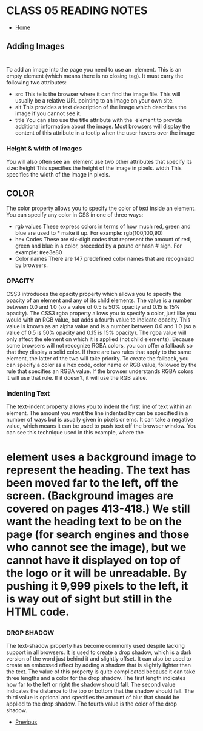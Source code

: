 # CLASS 05 READING NOTES

- [Home](https://seidomo.github.io/201-reading-notes/home) 

## Adding Images

### <img>
To add an image into the page you need to use an <img> element. This is an empty element (which means there is no closing tag). It must carry the following two attributes:
* src 
This tells the browser where it can find the image file. This will usually be a relative URL pointing to an image on your own site. 
* alt 
This provides a text description of the image which describes the image if you cannot see it.
* title 
You can also use the title attribute with the <img> element to provide additional information about the image. Most browsers will display the content of this attribute in a tootip when the user hovers over the image
### Height & width of Images
You will also often see an <img> element use two other attributes that specify its size:
height 
This specifies the height of the image in pixels.
width 
This specifies the width of the image in pixels.

## COLOR

The color property allows you to specify the color of text inside an element. You can specify any color in CSS in one of three ways:
* rgb
values These express colors in terms of how much red, green and blue are used to * make it up. For example: rgb(100,100,90)
* hex
Codes These are six-digit codes that represent the amount of red, green and blue in a color, preceded by a pound or hash # sign. For example: #ee3e80
* Color names 
There are 147 predefined color names that are recognized by browsers.

### OPACITY

CSS3 introduces the opacity property which allows you to specify the opacity of an element and any of its child elements. The value is a number between 0.0 and 1.0 (so a value of 0.5 is 50% opacity and 0.15 is 15% opacity).
The CSS3 rgba property allows you to specify a color, just like you would with an RGB value, but adds a fourth value to indicate opacity. This value is known as an alpha value and is a number between 0.0 and 1.0 (so a value of 0.5 is 50% opacity and 0.15 is 15% opacity). The rgba value will only affect the element on which it is applied (not child elements).
Because some browsers will not recognize RGBA colors, you can offer a fallback so that they display a solid color. If there are two rules that apply to the same element, the latter of the two will take priority. To create the fallback, you can specify a color as a hex code, color name or RGB value, followed by the rule that specifies an RGBA value. If the browser understands RGBA colors it will use that rule. If it doesn't, it will use the RGB value.

### Indenting Text

The text-indent property allows you to indent the first line of text within an element. The amount you want the line indented by can be specified in a number of ways but is usually given in pixels or ems.
It can take a negative value, which means it can be used to push text off the browser window. You can see this technique used in this example, where the <h1> element uses a background image to represent the heading. The text has been moved far to the left, off the screen. (Background images are covered on pages 413-418.)
We still want the heading text to be on the page (for search engines and those who cannot see the image), but we cannot have it displayed on top of the logo or it will be unreadable. By pushing it 9,999 pixels to the left, it is way out of sight but still in the HTML code.

### DROP SHADOW

The text-shadow property has become commonly used despite lacking support in all browsers. 
It is used to create a drop shadow, which is a dark version of the word just behind it and slightly offset. It can also be used to create an embossed effect by adding a shadow that is slightly lighter than the text.
The value of this property is quite complicated because it can take three lengths and a color for the drop shadow. 
The first length indicates how far to the left or right the shadow should fall.
The second value indicates the distance to the top or bottom that the shadow should fall.
The third value is optional and specifies the amount of blur that should be applied to the drop shadow.
The fourth value is the color of the drop shadow.




- [Previous](https://seidomo.github.io/201-reading-notes/class04)





